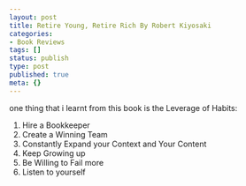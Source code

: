 ```yaml
---
layout: post
title: Retire Young, Retire Rich By Robert Kiyosaki
categories:
- Book Reviews
tags: []
status: publish
type: post
published: true
meta: {}
---
```

one thing that i learnt from this book is the Leverage of Habits:

1. Hire a Bookkeeper
2. Create a Winning Team
3. Constantly Expand your Context and Your Content
4. Keep Growing up
5. Be Willing to Fail more
6. Listen to yourself
